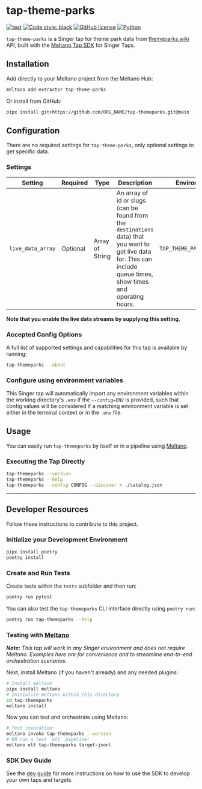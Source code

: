 # tap-theme-parks

[![test](https://github.com/DanielPDWalker/tap-theme-parks/actions/workflows/test.yml/badge.svg)](https://github.com/DanielPDWalker/tap-theme-parks/actions/workflows/test.yml)
[![Code style: black](https://img.shields.io/badge/code%20style-black-000000.svg)](https://github.com/psf/black)
<a href="https://github.com/DanielPDWalker/tap-theme-parks/master/LICENSE"><img alt="GitHub license" src="https://img.shields.io/github/license/DanielPDWalker/tap-theme-parks"></a>
[![Python](https://img.shields.io/static/v1?logo=python&label=python&message=3.7%20|%203.8%20|%203.9&color=blue)]()

`tap-theme-parks` is a Singer tap for theme park data from [themeparks.wiki](https://themeparks.wiki/) API, built with the [Meltano Tap SDK](https://sdk.meltano.com) for Singer Taps.


## Installation

Add directly to your Meltano project from the Meltano Hub:

```bash
meltano add extractor tap-theme-parks
```

Or install from GitHub:

```bash
pipx install git+https://github.com/ORG_NAME/tap-themeparks.git@main
```


## Configuration

There are no required settings for `tap-theme-parks`, only optional settings to get specific data.

### Settings

Setting | Required | Type | Description | Environment Variable |
------- | -------- | ---- | ----------- | -------------------- |
`live_data_array` | Optional | Array of String | An array of id or slugs (can be found from the `destinations` data) that you want to get live data for. This can include queue times, show times and operating hours. | `TAP_THEME_PARKS_LIVE_DATA_ARRAY`

**Note that you enable the live data streams by supplying this setting.**

### Accepted Config Options

A full list of supported settings and capabilities for this
tap is available by running:

```bash
tap-themeparks --about
```

### Configure using environment variables

This Singer tap will automatically import any environment variables within the working directory's
`.env` if the `--config=ENV` is provided, such that config values will be considered if a matching
environment variable is set either in the terminal context or in the `.env` file.

## Usage

You can easily run `tap-themeparks` by itself or in a pipeline using [Meltano](https://meltano.com/).

### Executing the Tap Directly

```bash
tap-themeparks --version
tap-themeparks --help
tap-themeparks --config CONFIG --discover > ./catalog.json
```

---

## Developer Resources

Follow these instructions to contribute to this project.

### Initialize your Development Environment

```bash
pipx install poetry
poetry install
```

### Create and Run Tests

Create tests within the `tests` subfolder and
  then run:

```bash
poetry run pytest
```

You can also test the `tap-themeparks` CLI interface directly using `poetry run`:

```bash
poetry run tap-themeparks --help
```

### Testing with [Meltano](https://www.meltano.com)

_**Note:** This tap will work in any Singer environment and does not require Meltano.
Examples here are for convenience and to streamline end-to-end orchestration scenarios._

<!--
Developer TODO:
Your project comes with a custom `meltano.yml` project file already created. Open the `meltano.yml` and follow any "TODO" items listed in
the file.
-->

Next, install Meltano (if you haven't already) and any needed plugins:

```bash
# Install meltano
pipx install meltano
# Initialize meltano within this directory
cd tap-themeparks
meltano install
```

Now you can test and orchestrate using Meltano:

```bash
# Test invocation:
meltano invoke tap-themeparks --version
# OR run a test `elt` pipeline:
meltano elt tap-themeparks target-jsonl
```

### SDK Dev Guide

See the [dev guide](https://sdk.meltano.com/en/latest/dev_guide.html) for more instructions on how to use the SDK to
develop your own taps and targets.
